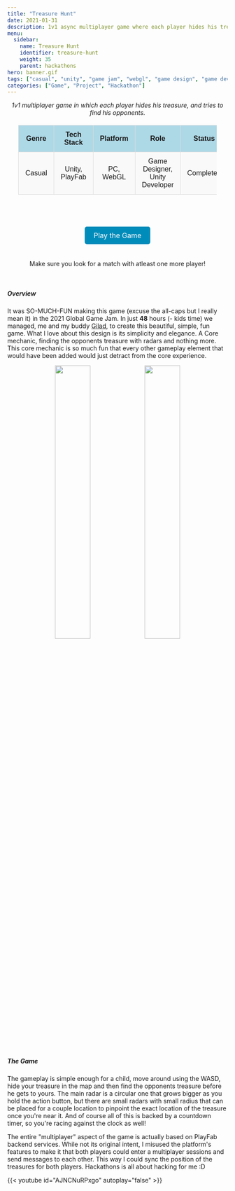 ```yaml
---
title: "Treasure Hunt"
date: 2021-01-31
description: 1v1 async multiplayer game where each player hides his treasure, and tries to find his opponents.
menu:
  sidebar:
    name: Treasure Hunt 
    identifier: treasure-hunt
    weight: 35
    parent: hackathons
hero: banner.gif
tags: ["casual", "unity", "game jam", "webgl", "game design", "game dev"]
categories: ["Game", "Project", "Hackathon"]
---
```


<center> <i> 1v1 multiplayer game in which  each player hides his treasure, and tries to find his opponents.  </i> </center>

<div align="center" style="width: 100%">

<style>
    /* Basic styling for readability */
    table {
        width: 90%;
        margin: 20px auto;
        border-collapse: collapse;
        font-family: Arial, sans-serif;
    }
    th, td {
        padding: 12px 15px;
        text-align: center;
        border: 1px solid #ddd;
    }
    th {
        background-color: #add8e6; /* Light blue color */
        font-weight: bold;
    }
    tr:nth-child(even) {
        background-color: #f9f9f9;
    }
    .button-link {
    background-color: #008CBA;
    color: white;
    padding: 10px 20px;
    text-align: center;
    text-decoration: none;
    display: inline-block;
    font-size: 16px;
    border-radius: 5px;
  }
  .button-link:hover {
    background-color: #005f6b;
  }
</style>

<table>
  <tr>
    <th>Genre</th>
    <th>Tech Stack</th>
    <th>Platform</th>
    <th>Role</th>
    <th>Status</th>
    <th>Part of</th>
  </tr>
  <tr>
    <td>Casual</td>
    <td>Unity, PlayFab</td>
    <td>PC, WebGL</td>
    <td>Game Designer, Unity Developer</td>
    <td>Completed</td>
    <td><a href="https://v3.globalgamejam.org/2021/games/find-treasure-3" target="_blank">GGJ 2021<a></td>
  </tr>
</table>

<br>
</div>

<p style="font-size: 36px; text-align: center;">
  <a href="https://misterkidx.itch.io/treasure-hunt" class="button-link" target="_blank">Play the Game</a>
</p>
<p align="center">
Make sure you look for a match with atleast one more player!
</p>

<br>

##### Overview

It was SO-MUCH-FUN making this game (excuse the all-caps but I really mean it) in the 2021 Global Game Jam. In just **48** hours (- kids time) we managed, me and my buddy [Gilad](https://gilad.info/), to create this beautiful, simple, fun game. What I love about this design is its simplicity and elegance. A Core mechanic, finding the opponents treasure with radars and nothing more. This core mechanic is so much fun that every other gameplay element that would have been added would just detract from the core experience.

<div align="center">
  <img src="sc1.jpg" alt="" style="width: 40%; display: inline-block; margin: 0 auto;" />
  <img src="sc3.jpg" alt="" style="width: 40%; display: inline-block; margin: 0 auto;" />
</div>

##### The Game

The gameplay is simple enough for a child, move around using the WASD, hide your treasure in the map and then find the opponents treasure before he gets to yours. The main radar is a circular one that grows bigger as you hold the action button, but there are small radars with small radius that can be placed for a couple location to pinpoint the exact location of the treasure once you're near it. And of course all of this is backed by a countdown timer, so you're racing against the clock as well!

The entire "multiplayer" aspect of the game is actually based on PlayFab backend services. While not its original intent, I misused the platform's features to make it that both players could enter a multiplayer sessions and send messages to each other. This way I could sync the position of the treasures for both players. Hackathons is all about hacking for me :D

{{< youtube id="AJNCNuRPxgo" autoplay="false" >}}